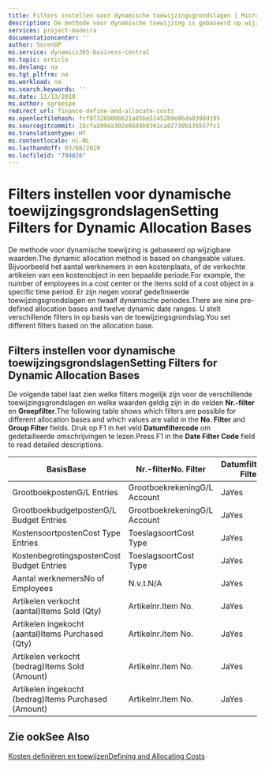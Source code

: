 ```yaml
---
title: Filters instellen voor dynamische toewijzingsgrondslagen | Microsoft Docs
description: De methode voor dynamische toewijzing is gebaseerd op wijzigbare waarden. Bijvoorbeeld het aantal werknemers in een kostenplaats, of de verkochte artikelen van een kostenobject in een bepaalde periode. Er zijn negen vooraf gedefinieerde toewijzingsgrondslagen en twaalf dynamische periodes. U stelt verschillende filters in op basis van de toewijzingsgrondslag.
services: project-madeira
documentationcenter: ''
author: SorenGP
ms.service: dynamics365-business-central
ms.topic: article
ms.devlang: na
ms.tgt_pltfrm: na
ms.workload: na
ms.search.keywords: ''
ms.date: 11/13/2018
ms.author: sgroespe
redirect_url: finance-define-and-allocate-costs
ms.openlocfilehash: fcf97328900bb21a85be51452b9e86da8398d195
ms.sourcegitcommit: 1bcfaa99ea302e6b84b8361ca02730b135557fc1
ms.translationtype: HT
ms.contentlocale: nl-NL
ms.lasthandoff: 03/08/2019
ms.locfileid: "794826"
---
```

# <a name="setting-filters-for-dynamic-allocation-bases"></a><span data-ttu-id="39f17-106">Filters instellen voor dynamische toewijzingsgrondslagen</span><span class="sxs-lookup"><span data-stu-id="39f17-106">Setting Filters for Dynamic Allocation Bases</span></span>
<span data-ttu-id="39f17-107">De methode voor dynamische toewijzing is gebaseerd op wijzigbare waarden.</span><span class="sxs-lookup"><span data-stu-id="39f17-107">The dynamic allocation method is based on changeable values.</span></span> <span data-ttu-id="39f17-108">Bijvoorbeeld het aantal werknemers in een kostenplaats, of de verkochte artikelen van een kostenobject in een bepaalde periode.</span><span class="sxs-lookup"><span data-stu-id="39f17-108">For example, the number of employees in a cost center or the items sold of a cost object in a specific time period.</span></span> <span data-ttu-id="39f17-109">Er zijn negen vooraf gedefinieerde toewijzingsgrondslagen en twaalf dynamische periodes.</span><span class="sxs-lookup"><span data-stu-id="39f17-109">There are nine pre-defined allocation bases and twelve dynamic date ranges.</span></span> <span data-ttu-id="39f17-110">U stelt verschillende filters in op basis van de toewijzingsgrondslag.</span><span class="sxs-lookup"><span data-stu-id="39f17-110">You set different filters based on the allocation base.</span></span>  

## <a name="setting-filters-for-dynamic-allocation-bases"></a><span data-ttu-id="39f17-111">Filters instellen voor dynamische toewijzingsgrondslagen</span><span class="sxs-lookup"><span data-stu-id="39f17-111">Setting Filters for Dynamic Allocation Bases</span></span>  
 <span data-ttu-id="39f17-112">De volgende tabel laat zien welke filters mogelijk zijn voor de verschillende toewijzingsgrondslagen en welke waarden geldig zijn in de velden **Nr.-filter** en **Groepfilter**.</span><span class="sxs-lookup"><span data-stu-id="39f17-112">The following table shows which filters are possible for different allocation bases and which values are valid in the **No. Filter** and **Group Filter** fields.</span></span> <span data-ttu-id="39f17-113">Druk op F1 in het veld **Datumfiltercode** om gedetailleerde omschrijvingen te lezen.</span><span class="sxs-lookup"><span data-stu-id="39f17-113">Press F1 in the **Date Filter Code** field to read detailed descriptions.</span></span>  

|<span data-ttu-id="39f17-114">**Basis**</span><span class="sxs-lookup"><span data-stu-id="39f17-114">**Base**</span></span>|<span data-ttu-id="39f17-115">**Nr.-filter**</span><span class="sxs-lookup"><span data-stu-id="39f17-115">**No. Filter**</span></span>|<span data-ttu-id="39f17-116">**Datumfiltercode**</span><span class="sxs-lookup"><span data-stu-id="39f17-116">**Date Filter Code**</span></span>|<span data-ttu-id="39f17-117">**Kostenplaatsfilter**</span><span class="sxs-lookup"><span data-stu-id="39f17-117">**Cost Center Filter**</span></span>|<span data-ttu-id="39f17-118">**Kostenobjectfilter**</span><span class="sxs-lookup"><span data-stu-id="39f17-118">**Cost Object Filter**</span></span>|<span data-ttu-id="39f17-119">**Groepfilter**</span><span class="sxs-lookup"><span data-stu-id="39f17-119">**Group Filter**</span></span>|  
|--------------|----------------------------------------|----------------------------------------------|------------------------------------------------|------------------------------------------------|------------------------------------------|  
|<span data-ttu-id="39f17-120">Grootboekposten</span><span class="sxs-lookup"><span data-stu-id="39f17-120">G/L Entries</span></span>|<span data-ttu-id="39f17-121">Grootboekrekening</span><span class="sxs-lookup"><span data-stu-id="39f17-121">G/L Account</span></span>|<span data-ttu-id="39f17-122">Ja</span><span class="sxs-lookup"><span data-stu-id="39f17-122">Yes</span></span>|<span data-ttu-id="39f17-123">Ja</span><span class="sxs-lookup"><span data-stu-id="39f17-123">Yes</span></span>|<span data-ttu-id="39f17-124">Ja</span><span class="sxs-lookup"><span data-stu-id="39f17-124">Yes</span></span>|<span data-ttu-id="39f17-125">N.v.t.</span><span class="sxs-lookup"><span data-stu-id="39f17-125">N/A</span></span>|  
|<span data-ttu-id="39f17-126">Grootboekbudgetposten</span><span class="sxs-lookup"><span data-stu-id="39f17-126">G/L Budget Entries</span></span>|<span data-ttu-id="39f17-127">Grootboekrekening</span><span class="sxs-lookup"><span data-stu-id="39f17-127">G/L Account</span></span>|<span data-ttu-id="39f17-128">Ja</span><span class="sxs-lookup"><span data-stu-id="39f17-128">Yes</span></span>|<span data-ttu-id="39f17-129">Ja</span><span class="sxs-lookup"><span data-stu-id="39f17-129">Yes</span></span>|<span data-ttu-id="39f17-130">Ja</span><span class="sxs-lookup"><span data-stu-id="39f17-130">Yes</span></span>|<span data-ttu-id="39f17-131">Budgetnaam</span><span class="sxs-lookup"><span data-stu-id="39f17-131">G/L Budget Name</span></span>|  
|<span data-ttu-id="39f17-132">Kostensoortposten</span><span class="sxs-lookup"><span data-stu-id="39f17-132">Cost Type Entries</span></span>|<span data-ttu-id="39f17-133">Toeslagsoort</span><span class="sxs-lookup"><span data-stu-id="39f17-133">Cost Type</span></span>|<span data-ttu-id="39f17-134">Ja</span><span class="sxs-lookup"><span data-stu-id="39f17-134">Yes</span></span>|<span data-ttu-id="39f17-135">Ja</span><span class="sxs-lookup"><span data-stu-id="39f17-135">Yes</span></span>|<span data-ttu-id="39f17-136">Ja</span><span class="sxs-lookup"><span data-stu-id="39f17-136">Yes</span></span>|<span data-ttu-id="39f17-137">N.v.t.</span><span class="sxs-lookup"><span data-stu-id="39f17-137">N/A</span></span>|  
|<span data-ttu-id="39f17-138">Kostenbegrotingsposten</span><span class="sxs-lookup"><span data-stu-id="39f17-138">Cost Budget Entries</span></span>|<span data-ttu-id="39f17-139">Toeslagsoort</span><span class="sxs-lookup"><span data-stu-id="39f17-139">Cost Type</span></span>|<span data-ttu-id="39f17-140">Ja</span><span class="sxs-lookup"><span data-stu-id="39f17-140">Yes</span></span>|<span data-ttu-id="39f17-141">Ja</span><span class="sxs-lookup"><span data-stu-id="39f17-141">Yes</span></span>|<span data-ttu-id="39f17-142">Ja</span><span class="sxs-lookup"><span data-stu-id="39f17-142">Yes</span></span>|<span data-ttu-id="39f17-143">Budget</span><span class="sxs-lookup"><span data-stu-id="39f17-143">Budget Name</span></span>|  
|<span data-ttu-id="39f17-144">Aantal werknemers</span><span class="sxs-lookup"><span data-stu-id="39f17-144">No of Employees</span></span>|<span data-ttu-id="39f17-145">N.v.t.</span><span class="sxs-lookup"><span data-stu-id="39f17-145">N/A</span></span>|<span data-ttu-id="39f17-146">Ja</span><span class="sxs-lookup"><span data-stu-id="39f17-146">Yes</span></span>|<span data-ttu-id="39f17-147">Ja</span><span class="sxs-lookup"><span data-stu-id="39f17-147">Yes</span></span>|<span data-ttu-id="39f17-148">Ja</span><span class="sxs-lookup"><span data-stu-id="39f17-148">Yes</span></span>|<span data-ttu-id="39f17-149">N.v.t.</span><span class="sxs-lookup"><span data-stu-id="39f17-149">N/A</span></span>|  
|<span data-ttu-id="39f17-150">Artikelen verkocht (aantal)</span><span class="sxs-lookup"><span data-stu-id="39f17-150">Items Sold (Qty)</span></span>|<span data-ttu-id="39f17-151">Artikelnr.</span><span class="sxs-lookup"><span data-stu-id="39f17-151">Item No.</span></span>|<span data-ttu-id="39f17-152">Ja</span><span class="sxs-lookup"><span data-stu-id="39f17-152">Yes</span></span>|<span data-ttu-id="39f17-153">Ja</span><span class="sxs-lookup"><span data-stu-id="39f17-153">Yes</span></span>|<span data-ttu-id="39f17-154">Ja</span><span class="sxs-lookup"><span data-stu-id="39f17-154">Yes</span></span>|<span data-ttu-id="39f17-155">Voorraadboekingsgroep</span><span class="sxs-lookup"><span data-stu-id="39f17-155">Inventory Posting Group</span></span>|  
|<span data-ttu-id="39f17-156">Artikelen ingekocht (aantal)</span><span class="sxs-lookup"><span data-stu-id="39f17-156">Items Purchased (Qty)</span></span>|<span data-ttu-id="39f17-157">Artikelnr.</span><span class="sxs-lookup"><span data-stu-id="39f17-157">Item No.</span></span>|<span data-ttu-id="39f17-158">Ja</span><span class="sxs-lookup"><span data-stu-id="39f17-158">Yes</span></span>|<span data-ttu-id="39f17-159">Ja</span><span class="sxs-lookup"><span data-stu-id="39f17-159">Yes</span></span>|<span data-ttu-id="39f17-160">Ja</span><span class="sxs-lookup"><span data-stu-id="39f17-160">Yes</span></span>|<span data-ttu-id="39f17-161">Voorraadboekingsgroep</span><span class="sxs-lookup"><span data-stu-id="39f17-161">Inventory Posting Group</span></span>|  
|<span data-ttu-id="39f17-162">Artikelen verkocht (bedrag)</span><span class="sxs-lookup"><span data-stu-id="39f17-162">Items Sold (Amount)</span></span>|<span data-ttu-id="39f17-163">Artikelnr.</span><span class="sxs-lookup"><span data-stu-id="39f17-163">Item No.</span></span>|<span data-ttu-id="39f17-164">Ja</span><span class="sxs-lookup"><span data-stu-id="39f17-164">Yes</span></span>|<span data-ttu-id="39f17-165">Ja</span><span class="sxs-lookup"><span data-stu-id="39f17-165">Yes</span></span>|<span data-ttu-id="39f17-166">Ja</span><span class="sxs-lookup"><span data-stu-id="39f17-166">Yes</span></span>|<span data-ttu-id="39f17-167">Voorraadboekingsgroep</span><span class="sxs-lookup"><span data-stu-id="39f17-167">Inventory Posting Group</span></span>|  
|<span data-ttu-id="39f17-168">Artikelen ingekocht (bedrag)</span><span class="sxs-lookup"><span data-stu-id="39f17-168">Items Purchased (Amount)</span></span>|<span data-ttu-id="39f17-169">Artikelnr.</span><span class="sxs-lookup"><span data-stu-id="39f17-169">Item No.</span></span>|<span data-ttu-id="39f17-170">Ja</span><span class="sxs-lookup"><span data-stu-id="39f17-170">Yes</span></span>|<span data-ttu-id="39f17-171">Ja</span><span class="sxs-lookup"><span data-stu-id="39f17-171">Yes</span></span>|<span data-ttu-id="39f17-172">Ja</span><span class="sxs-lookup"><span data-stu-id="39f17-172">Yes</span></span>|<span data-ttu-id="39f17-173">Voorraadboekingsgroep</span><span class="sxs-lookup"><span data-stu-id="39f17-173">Inventory Posting Group</span></span>|  

## <a name="see-also"></a><span data-ttu-id="39f17-174">Zie ook</span><span class="sxs-lookup"><span data-stu-id="39f17-174">See Also</span></span>  
[<span data-ttu-id="39f17-175">Kosten definiëren en toewijzen</span><span class="sxs-lookup"><span data-stu-id="39f17-175">Defining and Allocating Costs</span></span>](finance-define-and-allocate-costs.md)
